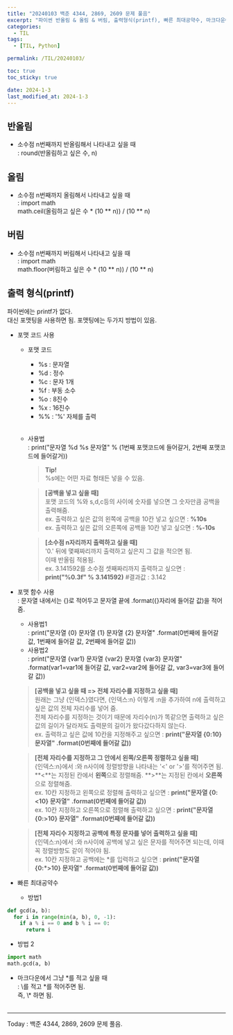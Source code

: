 ```yaml
---
title: "20240103 백준 4344, 2869, 2609 문제 풀음"
excerpt: "파이썬 반올림 & 올림 & 버림, 출력형식(printf), 빠른 최대공약수, 마크다운에서 * 적는 법"
categories:
  - TIL
tags:
  - [TIL, Python]

permalink: /TIL/20240103/

toc: true
toc_sticky: true

date: 2024-1-3
last_modified_at: 2024-1-3
---
```


## 반올림
- 소수점 n번째까지 반올림해서 나타내고 싶을 때   
  : round(반올림하고 싶은 수, n)

## 올림
- 소수점 n번째까지 올림해서 나타내고 싶을 때   
  : import math   
    math.ceil(올림하고 싶은 수 * (10 ** n)) / (10 ** n)

## 버림
- 소수점 n번째까지 버림해서 나타내고 싶을 때   
  : import math   
    math.floor(버림하고 싶은 수 * (10 ** n)) / (10 ** n)

## 출력 형식(printf)
파이썬에는 printf가 없다.   
대신 포맷팅을 사용하면 됨. 포맷팅에는 두가지 방법이 있음.   
- 포맷 코드 사용
  - 포맷 코드   
    - %s : 문자열
    - %d : 정수
    - %c : 문자 1개
    - %f : 부동 소수
    - %o : 8진수
    - %x : 16진수
    - %% : '%' 자체를 출력 
    <br><br>
  - 사용법   
    : print("문자열 %d %s 문자열" % (1번째 포맷코드에 들어갈거, 2번째 포맷코드에 들어갈거)) <br>

      > **Tip!** <br>
      %s에는 어떤 자료 형태든 넣을 수 있음.   
    
      > **[공백을 넣고 싶을 때]** <br>
      포맷 코드의 %와 s,d,c등의 사이에 숫자를 넣으면 그 숫자만큼 공백을 출력해줌. <br>
      ex. 출력하고 싶은 값의 왼쪽에 공백을 10칸 넣고 싶으면 : **%10s** <br>
      ex. 출력하고 싶은 값의 오른쪽에 공백을 10칸 넣고 싶으면 : **%-10s**   
  
      > **[소수점 n자리까지 출력하고 싶을 때]** <br>
      '0.' 뒤에 몇째짜리까지 출력하고 싶은지 그 값을 적으면 됨. <br>
      이때 반올림 적용됨. <br>
      ex. 3.141592를 소수점 셋째짜리까지 출력하고 싶으면 : **print("%0.3f" % 3.141592)**  #결과값 : 3.142

- 포맷 함수 사용   
  : 문자열 내에서는 {}로 적어두고 문자열 끝에 .format({}자리에 들어갈 값)을 적어줌.   
  - 사용법1   
    : print("문자열 {0} 문자열 {1} 문자열 {2} 문자열" .format(0번째에 들어갈 값, 1번째에 들어갈 값, 2번째에 들어갈 값))
  - 사용법2   
    : print("문자열 {var1} 문자열 {var2} 문자열 {var3} 문자열" .format(var1=var1에 들어갈 값, var2=var2에 들어갈 값, var3=var3에 들어갈 값)) <br>
    
  > **[공백을 넣고 싶을 때 => 전체 자리수를 지정하고 싶을 때]** <br>
    원래는 그냥 {인덱스}였다면, {인덱스:n} 이렇게 :n을 추가하여 n에 출력하고 싶은 값의 전체 자리수를 넣어 줌. <br>
    전체 자리수를 지정하는 것이기 때문에 자리수(n)가 똑같으면 출력하고 싶은 값의 길이가 달라져도 출력문의 길이가 왔다갔다하지 않는다. <br>
    ex. 출력하고 싶은 값에 10칸을 지정해주고 싶으면 : **print("문자열 {0:10} 문자열" .format(0번째에 들어갈 값))** <br>

  > **[전체 자리수를 지정하고 그 안에서 왼쪽/오른쪽 정렬하고 싶을 때]** <br>
    {인덱스:n}에서 :와 n사이에 정렬방향을 나타내는 '<' or '>'를 적어주면 됨.<br>
    **<**는 지정된 칸에서 **왼쪽**으로 정렬해줌. **>**는 지정된 칸에서 **오른쪽**으로 정렬해줌. <br>
    ex. 10칸 지정하고 왼쪽으로 정렬해 출력하고 싶으면 : **print("문자열 {0:<10} 문자열" .format(0번째에 들어갈 값))** <br>
    ex. 10칸 지정하고 오른쪽으로 정렬해 출력하고 싶으면 : **print("문자열 {0:>10} 문자열" .format(0번째에 들어갈 값))** <br>

  > **[전체 자리수 지정하고 공백에 특정 문자를 넣어 출력하고 싶을 때]** <br>
    {인덱스:n}에서 :와 n사이에 공백에 넣고 싶은 문자를 적어주면 되는데, 이때 꼭 정렬방향도 같이 적어야 됨. <br>
    ex. 10칸 지정하고 공백에는 \*를 입력하고 싶으면 : **print("문자열 {0:\*>10} 문자열" .format(0번째에 들어갈 값))** <br>

- 빠른 최대공약수   
  - 방법1   
```python
def gcd(a, b):
  for i in range(min(a, b), 0, -1):
    if a % i == 0 and b % i == 0:
      return i
```
  - 방법 2
```python
import math
math.gcd(a, b)
```

- 마크다운에서 그냥 \*를 적고 싶을 때   
  : \\를 적고 \*를 적어주면 됨.   
    즉, \\\* 하면 됨.
<br><br>
<hr/>
Today : 백준 4344, 2869, 2609 문제 풀음.
  

